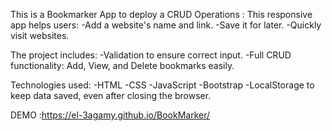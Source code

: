 This is a Bookmarker App to deploy a CRUD Operations :
This  responsive app helps users:
-Add a website's name and link.
-Save it for later.
-Quickly visit websites.

The project includes:
-Validation to ensure correct input.
-Full CRUD functionality: Add, View, and Delete bookmarks easily.

Technologies used:
-HTML
-CSS
-JavaScript 
-Bootstrap 
-LocalStorage to keep data saved, even after closing the browser.

DEMO :https://el-3agamy.github.io/BookMarker/
